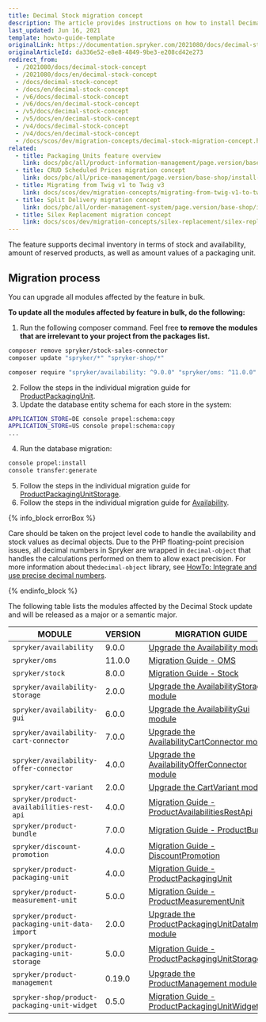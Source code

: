 ```yaml
---
title: Decimal Stock migration concept
description: The article provides instructions on how to install Decimal Stock on all modules affected in bulk and then individually.
last_updated: Jun 16, 2021
template: howto-guide-template
originalLink: https://documentation.spryker.com/2021080/docs/decimal-stock-concept
originalArticleId: da336e52-e8e8-4849-9be3-e208cd42e273
redirect_from:
  - /2021080/docs/decimal-stock-concept
  - /2021080/docs/en/decimal-stock-concept
  - /docs/decimal-stock-concept
  - /docs/en/decimal-stock-concept
  - /v6/docs/decimal-stock-concept
  - /v6/docs/en/decimal-stock-concept
  - /v5/docs/decimal-stock-concept
  - /v5/docs/en/decimal-stock-concept
  - /v4/docs/decimal-stock-concept
  - /v4/docs/en/decimal-stock-concept
  - /docs/scos/dev/migration-concepts/decimal-stock-migration-concept.html
related:
  - title: Packaging Units feature overview
    link: docs/pbc/all/product-information-management/page.version/base-shop/feature-overviews/packaging-units-feature-overview.html
  - title: CRUD Scheduled Prices migration concept
    link: docs/pbc/all/price-management/page.version/base-shop/install-and-upgrade/upgrade-modules/upgrade-to-crud-scheduled-prices.html
  - title: Migrating from Twig v1 to Twig v3
    link: docs/scos/dev/migration-concepts/migrating-from-twig-v1-to-twig-v3.html
  - title: Split Delivery migration concept
    link: docs/pbc/all/order-management-system/page.version/base-shop/install-and-upgrade/split-delivery-migration-concept.html
  - title: Silex Replacement migration concept
    link: docs/scos/dev/migration-concepts/silex-replacement/silex-replacement.html
---
```


The feature supports decimal inventory in terms of stock and availability, amount of reserved products, as well as amount values of a packaging unit.

## Migration process

You can upgrade all modules affected by the feature in bulk.

**To update all the modules affected by feature in bulk, do the following:**

1. Run the following composer command. Feel free **to remove the modules that are irrelevant to your project from the packages list.**

```bash
composer remove spryker/stock-sales-connector
composer update "spryker/*" "spryker-shop/*"

composer require "spryker/availability: ^9.0.0" "spryker/oms: ^11.0.0" "spryker/stock: ^8.0.0" "spryker/stock-gui: ^2.0.0" "spryker/availability-storage: ^2.0.0" "spryker/availability-gui: ^6.0.0" "spryker/availability-cart-connector: ^7.0.0" "spryker/availability-offer-connector: ^4.0.0" "spryker/cart-variant: ^2.0.0" "spryker/product-availabilities-rest-api: ^4.0.0" "spryker/product-bundle: ^7.0.0" "spryker/discount-promotion: ^4.0.0" "spryker/product-packaging-unit: ^4.0.0" "spryker/product-measurement-unit: ^5.0.0" "spryker/product-packaging-unit-data-import: ^2.0.0" "spryker/product-packaging-unit-storage: ^5.0.0" "spryker/product-management: ^0.19.0" "spryker-shop/product-packaging-unit-widget: ^0.5.0" --update-with-dependencies
```

2. Follow the steps in the individual migration guide for [ProductPackagingUnit](/docs/pbc/all/product-information-management/{{page.version}}/base-shop/install-and-upgrade/upgrade-modules/upgrade-the-productpackagingunit-module.html#upgrading-from-version-3-to-version-400).
3. Update the database entity schema for each store in the system:

```bash
APPLICATION_STORE=DE console propel:schema:copy
APPLICATION_STORE=US console propel:schema:copy
...
```

4. Run the database migration:

```bash
console propel:install
console transfer:generate
```

5. Follow the steps in the individual migration guide for [ProductPackagingUnitStorage](/docs/pbc/all/product-information-management/{{page.version}}/base-shop/install-and-upgrade/upgrade-modules/upgrade-the-productpackagingunitstorage-module.html#upgrading-from-version-4-to-v--version-500).
6. Follow the steps in the individual migration guide for [Availability](/docs/pbc/all/warehouse-management-system/{{site.version}}/base-shop/install-and-upgrade/upgrade-modules/upgrade-the-availability-module.html#upgrading-from-version-8-to-version-900).

{% info_block errorBox %}

Care should be taken on the project level code to handle the availability and stock values as decimal objects. Due to the PHP floating-point precision issues, all decimal numbers in Spryker are wrapped in `decimal-object` that handles the calculations performed on them to allow exact precision. For more information about the`decimal-object` library, see [HowTo: Integrate and use precise decimal numbers](/docs/pbc/all/product-information-management/{{page.version}}/base-shop/tutorials-and-howtos/howto-integrate-and-use-precise-decimal-numbers.html).

{% endinfo_block %}

The following table lists the modules affected by the Decimal Stock update and will be released as a major or a semantic major.

| MODULE | VERSION | MIGRATION GUIDE |
| --- | --- | --- |
| `spryker/availability` | 9.0.0 | [Upgrade the Availability module](/docs/pbc/all/warehouse-management-system/{{site.version}}/base-shop/install-and-upgrade/upgrade-modules/upgrade-the-availability-module.html#upgrading-from-version-8-to-version-900) |
| `spryker/oms` | 11.0.0 | [Migration Guide - OMS](/docs/pbc/all/order-management-system/{{page.version}}/base-shop/install-and-upgrade/upgrade-modules/upgrade-the-oms-module.html#upgrading-from-version-10-to-version-1100) |
| `spryker/stock` | 8.0.0 | [Migration Guide - Stock](/docs/pbc/all/product-information-management/{{page.version}}/base-shop/install-and-upgrade/upgrade-modules/upgrade-the-stock-module.html#upgrading-from-version-7-to-version-800) |
| `spryker/availability-storage` | 2.0.0 | [Upgrade the AvailabilityStorage module](/docs/pbc/all/warehouse-management-system/{{site.version}}/base-shop/install-and-upgrade/upgrade-modules/upgrade-the-availabilitystorage-module.html#upgrading-from-version-1-to-version-200) |
| `spryker/availability-gui` | 6.0.0 | [Upgrade the AvailabilityGui module](/docs/pbc/all/warehouse-management-system/{{site.version}}/base-shop/install-and-upgrade/upgrade-modules/upgrade-the-availabilitygui-module.html#upgrading-from-version-5-to-version-600) |
| `spryker/availability-cart-connector` | 7.0.0 | [Upgrade the AvailabilityCartConnector module](/docs/pbc/all/warehouse-management-system/{{site.version}}/base-shop/install-and-upgrade/upgrade-modules/upgrade-the-availabilitycartconnector-module.html#upgrading-from-version-6-to-version-700) |
| `spryker/availability-offer-connector` | 4.0.0 | [Upgrade the AvailabilityOfferConnector module](/docs/pbc/all/warehouse-management-system/{{site.version}}/base-shop/install-and-upgrade/upgrade-modules/upgrade-the-availabilityofferconnector-module.html#upgrading-from-version-3-to-version-400) |
| `spryker/cart-variant` | 2.0.0 | [Upgrade the CartVariant module](/docs/pbc/all/cart-and-checkout/{{site.version}}/base-shop/install-and-upgrade/upgrade-modules/upgrade-the-cartvariant-module.html#upgrading-from-version-1-to-version-200) |
| `spryker/product-availabilities-rest-api` | 4.0.0 | [Migration Guide - ProductAvailabilitiesRestApi](/docs/pbc/all/product-information-management/{{page.version}}/base-shop/install-and-upgrade/upgrade-modules/upgrade-the-productavailabilitiesrestapi-module.html#upgrading-from-version-3-to-version-4) |
| `spryker/product-bundle` | 7.0.0 | [Migration Guide - ProductBundle](/docs/pbc/all/product-information-management/{{page.version}}/base-shop/install-and-upgrade/upgrade-modules/upgrade-the-productbundle-module.html#upgrading-from-version-6-to-version-700) |
| `spryker/discount-promotion` | 4.0.0 | [Migration Guide - DiscountPromotion](/docs/pbc/all/discount-management/{{page.version}}/base-shop/install-and-upgrade/upgrade-modules/upgrade-the-discountpromotion-module.html#upgrading-from-version-3-to-version-400) |
| `spryker/product-packaging-unit` | 4.0.0 | [Migration Guide - ProductPackagingUnit](/docs/pbc/all/product-information-management/{{page.version}}/base-shop/install-and-upgrade/upgrade-modules/upgrade-the-productpackagingunit-module.html#upgrading-from-version-3-to-version-400) |
| `spryker/product-measurement-unit` | 5.0.0 | [Migration Guide - ProductMeasurementUnit](/docs/pbc/all/product-information-management/{{page.version}}/base-shop/install-and-upgrade/upgrade-modules/upgrade-the-productmeasurementunit-module.html#upgrading-from-version-4-to-version-500) |
| `spryker/product-packaging-unit-data-import` | 2.0.0 | [Upgrade the ProductPackagingUnitDataImport module](/docs/pbc/all/product-information-management/{{page.version}}/base-shop/install-and-upgrade/upgrade-modules/upgrade-the-productpackagingunitdataimport-module.html#upgrading-from-version-1-to-version-200) |
| `spryker/product-packaging-unit-storage` | 5.0.0 | [Migration Guide - ProductPackagingUnitStorage](/docs/pbc/all/product-information-management/{{page.version}}/base-shop/install-and-upgrade/upgrade-modules/upgrade-the-productpackagingunitstorage-module.html#upgrading-from-version-4-to-v--version-500) |
| `spryker/product-management` | 0.19.0 | [Upgrade the ProductManagement module](/docs/pbc/all/product-information-management/{{page.version}}/base-shop/install-and-upgrade/upgrade-modules/upgrade-the-productmanagement-module.html#upgrading-from-version-018-to-version-0190) |
| `spryker-shop/product-packaging-unit-widget` | 0.5.0 | [Migration Guide - ProductPackagingUnitWidget](/docs/pbc/all/product-information-management/{{page.version}}/base-shop/install-and-upgrade/upgrade-modules/upgrade-the-productpackagingunitwidget-module.html#upgrading-from-version-04-to-version-050) |
